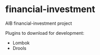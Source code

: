 # financial-investment
AIB financial-investment project

Plugins to download for development:
- Lombok
- Drools
